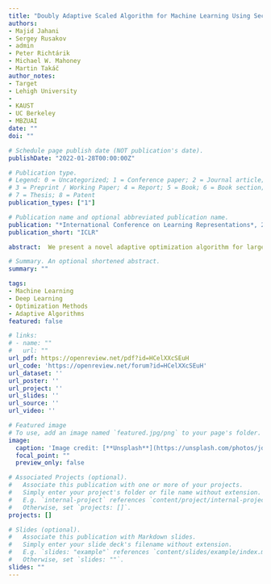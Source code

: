 ```yaml
---
title: "Doubly Adaptive Scaled Algorithm for Machine Learning Using Second-Order Information"
authors:
- Majid Jahani
- Sergey Rusakov
- admin
- Peter Richtárik
- Michael W. Mahoney
- Martin Takáč
author_notes:
- Target
- Lehigh University
- 
- KAUST
- UC Berkeley
- MBZUAI
date: ""
doi: ""

# Schedule page publish date (NOT publication's date).
publishDate: "2022-01-28T00:00:00Z"

# Publication type.
# Legend: 0 = Uncategorized; 1 = Conference paper; 2 = Journal article;
# 3 = Preprint / Working Paper; 4 = Report; 5 = Book; 6 = Book section;
# 7 = Thesis; 8 = Patent
publication_types: ["1"]

# Publication name and optional abbreviated publication name.
publication: "*International Conference on Learning Representations*, 2022"
publication_short: "ICLR"

abstract:  We present a novel adaptive optimization algorithm for large-scale machine learning problems. Equipped with a low-cost estimate of local curvature and Lipschitz smoothness, our method dynamically adapts the search direction and step-size. The search direction contains gradient information preconditioned by a well-scaled diagonal preconditioning matrix that captures the local curvature information. Our methodology does not require the tedious task of learning rate tuning, as the learning rate is updated automatically without adding an extra hyper-parameter. We provide convergence guarantees on a comprehensive collection of optimization problems, including convex, strongly convex, and nonconvex problems, in both deterministic and stochastic regimes. We also conduct an extensive empirical evaluation on standard machine learning problems, justifying our algorithm's versatility and demonstrating its strong performance compared to other start-of-the-art first-order and second-order methods.

# Summary. An optional shortened abstract.
summary: ""

tags:
- Machine Learning
- Deep Learning
- Optimization Methods
- Adaptive Algorithms
featured: false

# links:
# - name: ""
#   url: ""
url_pdf: https://openreview.net/pdf?id=HCelXXcSEuH
url_code: 'https://openreview.net/forum?id=HCelXXcSEuH'
url_dataset: ''
url_poster: ''
url_project: ''
url_slides: ''
url_source: ''
url_video: ''

# Featured image
# To use, add an image named `featured.jpg/png` to your page's folder. 
image:
  caption: 'Image credit: [**Unsplash**](https://unsplash.com/photos/jdD8gXaTZsc)'
  focal_point: ""
  preview_only: false

# Associated Projects (optional).
#   Associate this publication with one or more of your projects.
#   Simply enter your project's folder or file name without extension.
#   E.g. `internal-project` references `content/project/internal-project/index.md`.
#   Otherwise, set `projects: []`.
projects: []

# Slides (optional).
#   Associate this publication with Markdown slides.
#   Simply enter your slide deck's filename without extension.
#   E.g. `slides: "example"` references `content/slides/example/index.md`.
#   Otherwise, set `slides: ""`.
slides: ""
---
```


<!-- {{% callout note %}}
Click the *Cite* button above to demo the feature to enable visitors to import publication metadata into their reference management software.
{{% /callout %}}

{{% callout note %}}
Create your slides in Markdown - click the *Slides* button to check out the example.
{{% /callout %}}

Supplementary notes can be added here, including [code, math, and images](https://wowchemy.com/docs/writing-markdown-latex/). -->
